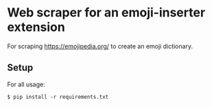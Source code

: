 # Web scraper for an emoji-inserter extension
For scraping https://emojipedia.org/ to create an emoji dictionary.

## Setup

For all usage:
```
$ pip install -r requirements.txt
```